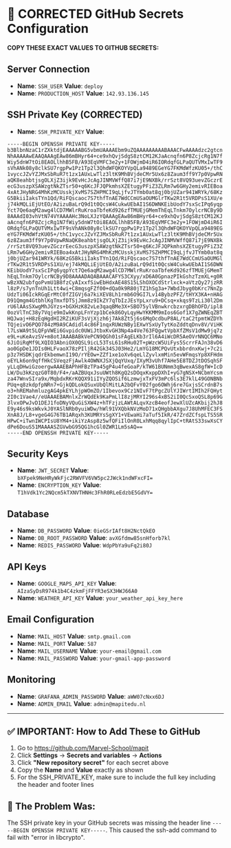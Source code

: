 # 🔐 CORRECTED GitHub Secrets Configuration

**COPY THESE EXACT VALUES TO GITHUB SECRETS:**

## Server Connection
- **Name**: `SSH_USER` **Value**: `deploy`
- **Name**: `PRODUCTION_HOST` **Value**: `142.93.136.145`

## SSH Private Key (CORRECTED)
- **Name**: `SSH_PRIVATE_KEY` **Value**: 
```
-----BEGIN OPENSSH PRIVATE KEY-----
b3BlbnNzaC1rZXktdjEAAAAABG5vbmUAAAAEbm9uZQAAAAAAAAABAAACFwAAAAdzc2gtcn
NhAAAAAwEAAQAAAgEAw86mBHyr64+ce9xhQvjSdgS8ztCM12KJaAcnqfn6P8ZcjcRg1N7f
Wiy5dnW7tOi8EAOLlhhB5FB/A93EqVMFC3e2y+1FOWjmD4iR6IORdqfGLPaQUTVMxIwTF9
sVhANk08y8clkSU7rgpPw1Pz1Tp2l3QhdWFQKOYVpQLa9489EGeYG7FKMdWfzKU05+/thC
1vyccJZvYZJMxSbRuR7t1zx1AUxLwTlz3ltK9MhBVjdeCMr5Ux6z8Zaum3ff9Y7p0VpwRN
aQK8eahbtjsgOLXjZ3ijk9EvHcJcAgJINMVWffQ87i7jE9NXBk/rrSzt8VQ93uevZGczrE
ecG3uszpXSAWzgtNkZTsr50+q6KcJFJQPkmhsXZEtugyPFiZ3ZLRm7w6GHy2emivRIEBoa
4xAtJHyNRG4MhKzMCUsskjXvMS7SZHPMCI9qLjfvJTYmb0at8qj0bjUZar941WRYk/68Kz
G5BkiiIaksTYn1Qd/RiFQscaoc7S7thfTnAE7WdCCmUSaOUMGlrTKw2R1t5VRDPsS1XU/e
j74kMQLiEjUtEO/A2izuBaLrQ9d1t0QcsW4CukwUEbAI1S6DWNKEibUodY7sxScIPq6yqp
Yct7Qe6aqM2awg4lCD7MWlrRuKroaTbfeKd926zfTMUEjGMemThEqLTnkm7OylcrNCBy9D
8AAAdI03vhVtN74VYAAAAHc3NoLXJzYQAAAgEAw86mBHyr64+ce9xhQvjSdgS8ztCM12KJ
aAcnqfn6P8ZcjcRg1N7fWiy5dnW7tOi8EAOLlhhB5FB/A93EqVMFC3e2y+1FOWjmD4iR6I
ORdqfGLPaQUTVMxIwTF9sVhANk08y8clkSU7rgpPw1Pz1Tp2l3QhdWFQKOYVpQLa9489EG
eYG7FKMdWfzKU05+/thC1vyccJZvYZJMxSbRuR7t1zx1AUxLwTlz3ltK9MhBVjdeCMr5Ux
6z8Zaum3ff9Y7p0VpwRNaQK8eahbtjsgOLXjZ3ijk9EvHcJcAgJINMVWffQ87i7jE9NXBk
/rrSzt8VQ93uevZGczrEecG3uszpXSAWzgtNkZTsr50+q6KcJFJQPkmhsXZEtugyPFiZ3Z
LRm7w6GHy2emivRIEBoa4xAtJHyNRG4MhKzMCUsskjXvMS7SZHPMCI9qLjfvJTYmb0at8q
j0bjUZar941WRYk/68KzG5BkiiIaksTYn1Qd/RiFQscaoc7S7thfTnAE7WdCCmUSaOUMGl
rTKw2R1t5VRDPsS1XU/ej74kMQLiEjUtEO/A2izuBaLrQ9d1t0QcsW4CukwUEbAI1S6DWN
KEibUodY7sxScIPq6yqpYct7Qe6aqM2awg4lCD7MWlrRuKroaTbfeKd926zfTMUEjGMemT
hEqLTnkm7OylcrNCBy9D8AAAADAQABAAACAFYS3CXyy/xD6A0GpnazPIkGshzTzmXL+g0R
wBzXN2ubfgoPvmU1B8fzCyAIxxfSiwEbHdxAE48S15LShOXOCdStrlxck+aVtzQy27jzRR
l8zP/s7ynTnUh1Ltt4wi+C8mqsgFZf00+dQa0k9R80jTZ1hSg3a+7WbdJbyg0bKrc7NnZp
UdzTi06IckRGqErMtC0fZIGVj6a7kiXEV8Lh1rmb6O9GI7Lv14BybzPFZ/tHYX3KA+nHAG
D91Qmgm4GtbhlKgTmxfDTSjJmm8z9IkZY7qTbIzJEsYpLxru9+DCsq+xkqs9TzLi30l2Dm
rU6lAAsSXwgMhJGYzs+bGXHzK82vLe3qaqBMe3X+SBO75ylVBnwkrcbzxrgDBhOFD/ipl8
0ozVlTnC38y7Vqje9mIwkKnpLFnYzp1bCek86OyLqyHwYKKMM9mIos6Gof1X7gZWNEqZBT
HQJwaj+H8zEqHgdHI2RZiKUF3sVjXjzh6j7Ak8Zt5j6s6MqOcdbuP8AL/taC2tpmtWZDYh
TQjeivO6PQO784zM9A9CAdidl4c86F1nqxRUWzNBy1EXwYSxUyTytKoZddtqDnv8V/ViHK
l7LsWA9t5LQFpVWEi6Gvpidc0UWiJtbxKvGH3Np4a4Ve763FQgwtVpbXfZMsV1dMw9jq7z
e9L+uKeAvzSV+m8otJAAABABkVePCN9QGh01sFAgELKb3rIl6A4iWcDR5AeOVrNNQC6MNo
6JiOiRqMf9LXQIO3AbniOX0QSL9icL53TsL61sRHu02T+pWzcW5UiFys5ScrrFAJn38vD6
ao0GpDe1JDIs0HLFvaoX78zPIljR42Gk34SJ03He2/LmYG18MCPQvUtxbbrdnxKwj+7c2i
p3z7HSDKjqdrEkbemwnI19O/rYEOw+ZZf1xe1oXv6qeLlZyvlxmMin5evWFmqsYp8XFHdm
oEYLk6on9qffHkCSVeqzFjAwlk4OWNXJSXjQqYUxq/IXyM3vUhf7AHe5E8TDZJtDOSqhSF
yLLqDHwiGzoergwAAAEBAPhHFBzTPa45gP4u4feGoaP/kTW61BUNmm3qBwexAS8gfW+IcD
LW/Du3kKzqzG0T80/F4+/aAZBUqxJsuUWth8KgQ2sDOqxKxppDXhI+yG7gNSX+NCbmYcsm
za47WnvSIra9x/MqbdxRKrKQQX91iIYyZQOSif6LzmwjxTxFV3mPc6ls3E7klL49GONBNb
PUq+q8zkdpfpNRn7+GjkQDLokQSuxUbQlMitLA2bQFvY02fgo6OWhj6re7GxjsSCrdnB7s
o3+hREMahmluzgAG4pkEYLhjpWOmZO/1Ibevox9Cz1NIvF7tPgcZUlYJIWrtIMIh2FQHyt
2I0c1Vae4//eUAAAEBAMnlxZrWQdEk9KaPmLlI8zjMRYI296s4xBS2iI0QcSxoQSL8p69G
3lvxOPwJvD1DEJ1foDNyVQuGiSXW4z+hTFzjzLAWtALqvXzcB4eofJewXlUZcAKbij2hJ8
E9y46s9ksWkvkJ0YASlNRb0yuiWDw/hWl91VXQbkNVzMoD71xQHgbbAXgu7J8UhMFEC3FS
XnA8J/L8+vgeG4G76TB1ARqxh3KUMRYsSgXY1+VEwaHi7aTuf5IkR/47ZrdZCfspLTS5SR
HPwC+iTwnIWCPIsU8YM4+ikiYzAsp8z5wfQFiIlOnR0LxhMqq8qylIpC+tRAtS33swXsCY
dPe6DouS51MAAAASZGVwbG95QG1hcGl0ZWR1Lm5sAQ==
-----END OPENSSH PRIVATE KEY-----
```

## Security Keys
- **Name**: `JWT_SECRET` **Value**: `bXFpek9NeHRyWkFjc2RWVFV6VW5pc2JWck1ndWFxcFI=`
- **Name**: `ENCRYPTION_KEY` **Value**: `T1hVdk1Yc2NQcm5kTXNVTHNHc3FhR0RLeEdzbE5GdVY=`

## Database
- **Name**: `DB_PASSWORD` **Value**: `0ieGSrIAft8H2NctQkEO`
- **Name**: `DB_ROOT_PASSWORD` **Value**: `avXGfdmw85snHforb7kl`
- **Name**: `REDIS_PASSWORD` **Value**: `WdpPbYa9uFq2i80J`

## API Keys
- **Name**: `GOOGLE_MAPS_API_KEY` **Value**: `AIzaSyDsR974k1b4C4zkmFjFFYR3eSX3HWJ66A0`
- **Name**: `WEATHER_API_KEY` **Value**: `your_weather_api_key_here`

## Email Configuration
- **Name**: `MAIL_HOST` **Value**: `smtp.gmail.com`
- **Name**: `MAIL_PORT` **Value**: `587`
- **Name**: `MAIL_USERNAME` **Value**: `your-email@gmail.com`
- **Name**: `MAIL_PASSWORD` **Value**: `your-gmail-app-password`

## Monitoring
- **Name**: `GRAFANA_ADMIN_PASSWORD` **Value**: `aWW07cNxx6DJ`
- **Name**: `ADMIN_EMAIL` **Value**: `admin@mapitedu.nl`

---

## ✅ IMPORTANT: How to Add These to GitHub

1. Go to https://github.com/Marvel-School/mapit
2. Click **Settings** → **Secrets and variables** → **Actions**
3. Click **"New repository secret"** for each secret above
4. Copy the **Name** and **Value** exactly as shown
5. For the SSH_PRIVATE_KEY, make sure to include the full key including the header and footer lines

## 🔧 The Problem Was:
The SSH private key in your GitHub secrets was missing the header line `-----BEGIN OPENSSH PRIVATE KEY-----`. This caused the ssh-add command to fail with "error in libcrypto".
